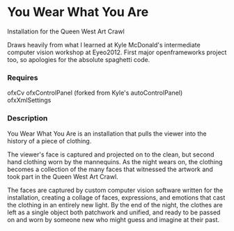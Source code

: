 # You Wear What You Are
Installation for the Queen West Art Crawl

Draws heavily from what I learned at Kyle McDonald's intermediate computer vision workshop at Eyeo2012. First major openframeworks project too, so apologies for the absolute spaghetti code.

### Requires
ofxCv
ofxControlPanel (forked from Kyle's autoControlPanel)
ofxXmlSettings

### Description

You Wear What You Are is an installation that pulls the viewer into the history of a piece of clothing.

The viewer's face is captured and projected on to the clean, but second hand clothing worn by the mannequins. As the night wears on, the clothing becomes a collection of the many faces that witnessed the artwork and took part in the Queen West Art Crawl. 

The faces are captured by custom computer vision software written for the installation, creating a collage of faces, expressions, and emotions that cast the clothing in an entirely new light. By the end of the night, the clothes are left as a single object both patchwork and unified, and ready to be passed on and worn by someone new who might guess and imagine at their past.